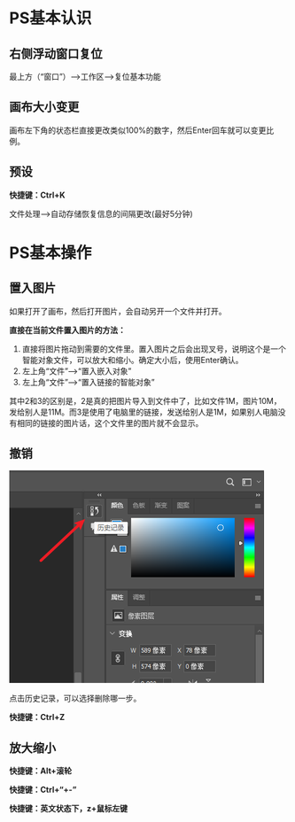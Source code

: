 # PS基本认识

## 右侧浮动窗口复位

最上方（“窗口”）——>工作区——>复位基本功能

## 画布大小变更

画布左下角的状态栏直接更改类似100%的数字，然后Enter回车就可以变更比例。

## 预设

**快捷键：Ctrl+K**

文件处理——>自动存储恢复信息的间隔更改(最好5分钟)

# PS基本操作

## 置入图片

如果打开了画布，然后打开图片，会自动另开一个文件并打开。

**直接在当前文件置入图片的方法：**

1. 直接将图片拖动到需要的文件里。置入图片之后会出现叉号，说明这个是一个智能对象文件，可以放大和缩小。确定大小后，使用Enter确认。
2. 左上角“文件”——>“置入嵌入对象”
3. 左上角“文件”——>“置入链接的智能对象”

其中2和3的区别是，2是真的把图片导入到文件中了，比如文件1M，图片10M，发给别人是11M。而3是使用了电脑里的链接，发送给别人是1M，如果别人电脑没有相同的链接的图片话，这个文件里的图片就不会显示。

## 撤销

![1713933018751](assets/1713933018751.png)

点击历史记录，可以选择删除哪一步。

**快捷键：Ctrl+Z**

## 放大缩小

**快捷键：Alt+滚轮**

**快捷键：Ctrl+“+-”**

**快捷键：英文状态下，z+鼠标左键**